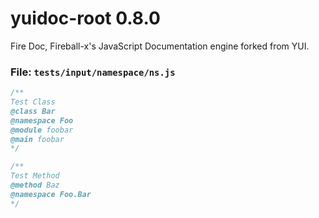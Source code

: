 
# yuidoc-root 0.8.0

Fire Doc, Fireball-x&#x27;s JavaScript Documentation engine forked from YUI.


### File: `tests/input/namespace/ns.js`

```js
/**
Test Class
@class Bar
@namespace Foo
@module foobar
@main foobar
*/

/**
Test Method
@method Baz
@namespace Foo.Bar
*/

```
